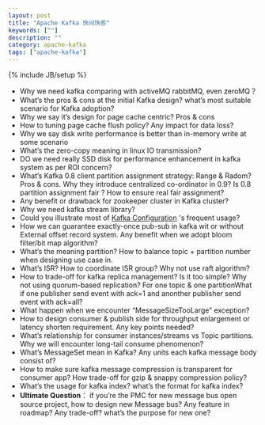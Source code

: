```yaml
---
layout: post
title: "Apache Kafka 快问快答"
keywords: [""]
description: ""
category: apache-kafka 
tags: ["apache-kafka"]
---
```

{% include JB/setup %}

* Why we need kafka comparing with activeMQ rabbitMQ, even zeroMQ？
* What’s the pros & cons at the initial Kafka design? what’s most suitable scenario for Kafka adoption?
* Why we say it’s design for page cache centric? Pros & cons
* How to tuning page cache flush policy? Any impact for data loss?
* Why we say disk write performance is better than in-memory write at some scenario
* What’s the zero-copy meaning in linux IO transmission?
* DO we need really SSD disk for performance enhancement in kafka system as per ROI concern?
* What’s Kafka 0.8 client partition assignment strategy: Range & Radom? Pros & cons. Why they introduce centralized co-ordinator in 0.9? Is 0.8 partition assignment fair ? How to ensure real fair assignment?
* Any benefit or drawback for zookeeper cluster in Kafka cluster?
* Why we need kafka stream library?
* Could you illustrate most of [Kafka Configuration](http://kafka.apache.org/documentation.html#configuration) 's frequent usage?
* How we can guarantee exactly-once pub-sub in kafka wit or without External offset record system. Any benefit when we adopt bloom filter/bit map algorithm?
* What’s the meaning partition? How to balance topic + partition number when designing use case in. 
* What’s ISR? How to coordinate ISR group? Why not use raft algorithm?
* How to trade-off for kafka replica management? Is it too simple? Why not using quorum-based replication? For one topic & one partitionWhat if one publisher send event with ack=1 and anonther publisher send event with ack=all?
* What happen when we encounter “MessageSizeTooLarge” exception?
* How to design consumer & publish side for throughput enlargement or latency shorten requirement. Any key points needed?
* What’s relationship for consumer instances/streams vs Topic partitions. Why we will encounter long-tail consume phenomenon?
* What’s MessageSet mean in Kafka? Any units each kafka message body consist of?
* How to make sure kafka message compression is transparent for consumer app? How trade-off for gzip & snappy compression policy?
* What’s the usage for kafka index? what’s the format for kafka index?
* **Ultimate Question**： if you’re the PMC for new message bus open source project, how to design new Message bus? Any feature in roadmap? Any trade-off? what’s the purpose for new one?